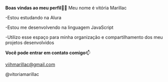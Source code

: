 **Boas vindas ao meu perfil**💙💙
Meu nome é vitória Marillac

-Estou estudando na Alura

-Estou me desenvolvendo na linguagem JavaScript

-Utilizo esse espaço para minha organização e compartilhamento dos meu projetos desenvolvidos

**Você pode entrar em contato comigo**📫

viihmarillac@gmail.com

@vitoriamarillac
